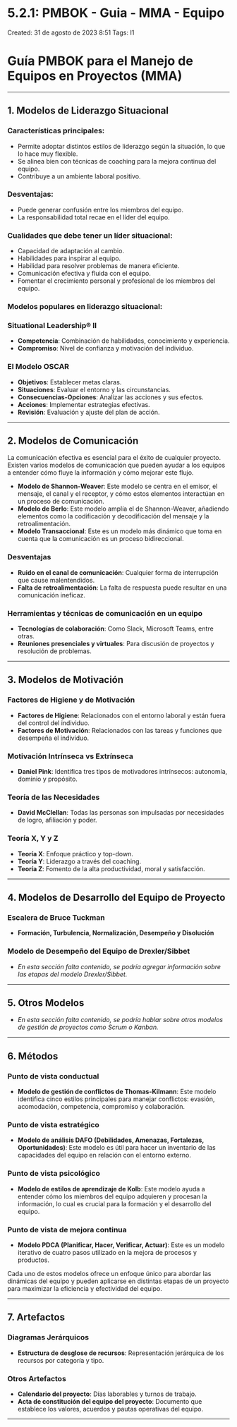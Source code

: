 # 5.2.1: PMBOK - Guia - MMA - Equipo

Created: 31 de agosto de 2023 8:51
Tags: I1

# Guía PMBOK para el Manejo de Equipos en Proyectos (MMA)

---

## 1. Modelos de Liderazgo Situacional

### Características principales:

- Permite adoptar distintos estilos de liderazgo según la situación, lo que lo hace muy flexible.
- Se alinea bien con técnicas de coaching para la mejora continua del equipo.
- Contribuye a un ambiente laboral positivo.

### Desventajas:

- Puede generar confusión entre los miembros del equipo.
- La responsabilidad total recae en el líder del equipo.

### Cualidades que debe tener un líder situacional:

- Capacidad de adaptación al cambio.
- Habilidades para inspirar al equipo.
- Habilidad para resolver problemas de manera eficiente.
- Comunicación efectiva y fluida con el equipo.
- Fomentar el crecimiento personal y profesional de los miembros del equipo.

### Modelos populares en liderazgo situacional:

### Situational Leadership® II

- **Competencia**: Combinación de habilidades, conocimiento y experiencia.
- **Compromiso**: Nivel de confianza y motivación del individuo.

### El Modelo OSCAR

- **Objetivos**: Establecer metas claras.
- **Situaciones**: Evaluar el entorno y las circunstancias.
- **Consecuencias-Opciones**: Analizar las acciones y sus efectos.
- **Acciones**: Implementar estrategias efectivas.
- **Revisión**: Evaluación y ajuste del plan de acción.

---

## 2. Modelos de Comunicación

La comunicación efectiva es esencial para el éxito de cualquier proyecto. Existen varios modelos de comunicación que pueden ayudar a los equipos a entender cómo fluye la información y cómo mejorar este flujo.

- **Modelo de Shannon-Weaver**: Este modelo se centra en el emisor, el mensaje, el canal y el receptor, y cómo estos elementos interactúan en un proceso de comunicación.
- **Modelo de Berlo**: Este modelo amplía el de Shannon-Weaver, añadiendo elementos como la codificación y decodificación del mensaje y la retroalimentación.
- **Modelo Transaccional**: Este es un modelo más dinámico que toma en cuenta que la comunicación es un proceso bidireccional.

### Desventajas

- **Ruido en el canal de comunicación**: Cualquier forma de interrupción que cause malentendidos.
- **Falta de retroalimentación**: La falta de respuesta puede resultar en una comunicación ineficaz.

### Herramientas y técnicas de comunicación en un equipo

- **Tecnologías de colaboración**: Como Slack, Microsoft Teams, entre otras.
- **Reuniones presenciales y virtuales**: Para discusión de proyectos y resolución de problemas.

---

## 3. Modelos de Motivación

### Factores de Higiene y de Motivación

- **Factores de Higiene**: Relacionados con el entorno laboral y están fuera del control del individuo.
- **Factores de Motivación**: Relacionados con las tareas y funciones que desempeña el individuo.

### Motivación Intrínseca vs Extrínseca

- **Daniel Pink**: Identifica tres tipos de motivadores intrínsecos: autonomía, dominio y propósito.

### Teoría de las Necesidades

- **David McClellan**: Todas las personas son impulsadas por necesidades de logro, afiliación y poder.

### Teoría X, Y y Z

- **Teoría X**: Enfoque práctico y top-down.
- **Teoría Y**: Liderazgo a través del coaching.
- **Teoría Z**: Fomento de la alta productividad, moral y satisfacción.

---

## 4. Modelos de Desarrollo del Equipo de Proyecto

### Escalera de Bruce Tuckman

- **Formación, Turbulencia, Normalización, Desempeño y Disolución**

### Modelo de Desempeño del Equipo de Drexler/Sibbet

- *En esta sección falta contenido, se podría agregar información sobre las etapas del modelo Drexler/Sibbet.*

---

## 5. Otros Modelos

- *En esta sección falta contenido, se podría hablar sobre otros modelos de gestión de proyectos como Scrum o Kanban.*

---

## 6. Métodos

### Punto de vista conductual

- **Modelo de gestión de conflictos de Thomas-Kilmann**: Este modelo identifica cinco estilos principales para manejar conflictos: evasión, acomodación, competencia, compromiso y colaboración.

### Punto de vista estratégico

- **Modelo de análisis DAFO (Debilidades, Amenazas, Fortalezas, Oportunidades)**: Este modelo es útil para hacer un inventario de las capacidades del equipo en relación con el entorno externo.

### Punto de vista psicológico

- **Modelo de estilos de aprendizaje de Kolb**: Este modelo ayuda a entender cómo los miembros del equipo adquieren y procesan la información, lo cual es crucial para la formación y el desarrollo del equipo.

### Punto de vista de mejora continua

- **Modelo PDCA (Planificar, Hacer, Verificar, Actuar)**: Este es un modelo iterativo de cuatro pasos utilizado en la mejora de procesos y productos.

Cada uno de estos modelos ofrece un enfoque único para abordar las dinámicas del equipo y pueden aplicarse en distintas etapas de un proyecto para maximizar la eficiencia y efectividad del equipo.

---

## 7. Artefactos

### Diagramas Jerárquicos

- **Estructura de desglose de recursos**: Representación jerárquica de los recursos por categoría y tipo.

### Otros Artefactos

- **Calendario del proyecto**: Días laborables y turnos de trabajo.
- **Acta de constitución del equipo del proyecto**: Documento que establece los valores, acuerdos y pautas operativas del equipo.

---